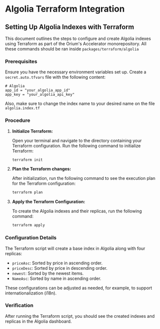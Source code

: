 # Algolia Terraform Integration

## Setting Up Algolia Indexes with Terraform

This document outlines the steps to configure and create Algolia indexes using Terraform as part of the Orium's Accelerator monorepository. 
All these commands should be ran inside `packages/terraform/algolia`

### Prerequisites

Ensure you have the necessary environment variables set up. Create a `secret.auto.tfvars` file with the following content:

```hcl
# Algolia
app_id = "your_algolia_app_id"
app_key = "your_algolia_api_key"
```

Also, make sure to change the index name to your desired name on the file `algolia.index.tf`


### Procedure

1. **Initialize Terraform:**

   Open your terminal and navigate to the directory containing your Terraform configuration. Run the following command to initialize Terraform:

   ```bash
   terraform init
   ```
2. **Plan the Terraform changes:**

   After initialization, run the following command to see the execution plan for the Terraform configuration:

   ```bash
   terraform plan
   ```
3. **Apply the Terraform Configuration:**

   To create the Algolia indexes and their replicas, run the following command:

   ```bash
   terraform apply
   ```
### Configuration Details

The Terraform script will create a base index in Algolia along with four replicas:

- `priceAsc`: Sorted by price in ascending order.
- `priceDesc`: Sorted by price in descending order.
- `newest`: Sorted by the newest items.
- `NameAsc`: Sorted by name in ascending order.

These configurations can be adjusted as needed, for example, to support internationalization (i18n).

### Verification

After running the Terraform script, you should see the created indexes and replicas in the Algolia dashboard.

